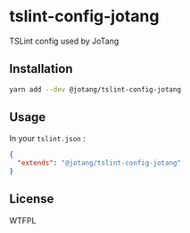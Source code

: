 # tslint-config-jotang
TSLint config used by JoTang

## Installation
```bash
yarn add --dev @jotang/tslint-config-jotang
```

## Usage
In your `tslint.json` :
```json
{
  "extends": "@jotang/tslint-config-jotang"
}
```

## License
WTFPL